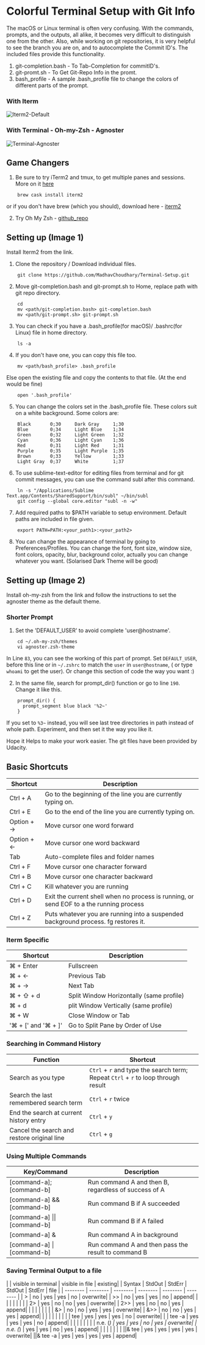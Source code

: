 # Colorful Terminal Setup with Git Info

The macOS or Linux terminal is often very confusing. With the commands, prompts, and the outputs, all alike, it becomes very difficult to distinguish one from the other.
Also, while working on git repositories, it is very helpful to see the branch you are on, and to autocomplete the Commit ID's. 
The included files provide this functionality.

1. git-completion.bash - To Tab-Completion for commitID's.
2. git-promt.sh - To Get Git-Repo Info in the promt.
3. bash_profile - A sample .bash_profile file to change the colors of different parts of the prompt.

### With Iterm
![Iterm2-Default](https://raw.githubusercontent.com/MadhavChoudhary/Terminal-Setup/master/Images/Iterm-Default.png)

### With Terminal - Oh-my-Zsh - Agnoster
![Terminal-Agnoster](https://raw.githubusercontent.com/MadhavChoudhary/Terminal-Setup/master/Images/Agnoster-OhmyZSH.png)

## Game Changers
1. Be sure to try iTerm2 and tmux, to get multiple panes and sessions.
More on it [here](https://hackernoon.com/a-gentle-introduction-to-tmux-8d784c404340)
```
	brew cask install iterm2
```
or if you don't have brew (which you should), download here - [iterm2](https://www.iterm2.com/downloads.html)

2. Try Oh My Zsh - [github_repo](https://github.com/robbyrussell/oh-my-zsh)

## Setting up (Image 1)

Install Iterm2 from the link.

1. Clone the repository / Download individual files.
```	
	git clone https://github.com/MadhavChoudhary/Terminal-Setup.git
```	
2. Move git-completion.bash and git-prompt.sh to Home, replace path with git repo directory.
```
	cd 
	mv <path/git-completion.bash> git-completion.bash
	mv <path/git-prompt.sh> git-prompt.sh
```
3. You can check if you have a .bash_profile(for macOS)/ .bashrc(for Linux) file in home directory.
```
	ls -a
```
4. If you don't have one, you can copy this file too.
```
	mv <path/bash_profile> .bash_profile
```
   Else open the existing file and copy the contents to that file. (At the end would be fine)
```
	open '.bash_profile'
```
5. You can change the colors set in the .bash_profile file. These colors suit on a white background. Some colors are:
```
	Black       0;30     Dark Gray     1;30
	Blue        0;34     Light Blue    1;34
	Green       0;32     Light Green   1;32
	Cyan        0;36     Light Cyan    1;36
	Red         0;31     Light Red     1;31
	Purple      0;35     Light Purple  1;35
	Brown       0;33     Yellow        1;33
	Light Gray  0;37     White         1;37
```
6. To use sublime-text-editor for editing files from terminal and for git commit messages, you can use the command subl after this command.
```
	ln -s "/Applications/Sublime Text.app/Contents/SharedSupport/bin/subl" ~/bin/subl
	git config --global core.editor "subl -n -w"
```
7. Add required paths to $PATH variable to setup environment. Default paths are included in file given.
```
	export PATH=PATH:<your_path1>:<your_path2>
```
8. You can change the appearance of terminal by going to Preferences/Profiles. You can change the font, font size, window size, font colors, opacity, blur, background color, actually you can change whatever you want. (Solarised Dark Theme will be good)

## Setting up (Image 2)

Install oh-my-zsh from the link and follow the instructions to set the agnoster theme as the default theme.

### Shorter Prompt

1. Set the 'DEFAULT_USER' to avoid complete 'user@hostname'.  
```
	cd ~/.oh-my-zsh/themes
	vi agnoster.zsh-theme
```
In Line `83`, you can see the working of this part of prompt. Set `DEFAULT_USER`, before this line or in `~/.zshrc` to match the `user` in `user@hostname`, ( or type `whoami` to get the user). Or change this section of code the way you want :)

2. In the same file, search for prompt_dir() function or go to line `190`. Change it like this.
```
	prompt_dir() {
	  prompt_segment blue black '%2~'
	}
```
If you set to `%3~` instead, you will see last tree directories in path instead of whole path. Experiment, and then set it the way you like it.

Hope it Helps to make your work easier. The git files have been provided by Udacity.

## Basic Shortcuts

| Shortcut | Description |
| ----------- | ----------- |
| Ctrl + A   | Go to the beginning of the line you are currently typing on. |
| Ctrl + E   | Go to the end of the line you are currently typing on. |
| Option + ->  | Move cursor one word forward |
| Option + <- | Move cursor one word backward |
| Tab  | Auto-complete files and folder names |
| Ctrl + F   | Move cursor one character forward |
| Ctrl + B   | Move cursor one character backward |
| Ctrl + C   | Kill whatever you are running |
| Ctrl + D   | Exit the current shell when no process is running, or send EOF to a the running process |
| Ctrl + Z   | Puts whatever you are running into a suspended background process. fg restores it. |

### Iterm Specific

| Shortcut | Description |
| ----------- | ----------- |
|  ⌘ + Enter  | Fullscreen  |
|  ⌘ + <-  | Previous Tab |
|  ⌘ + -> | Next Tab |
|  ⌘ + ⇧ + d | Split Window Horizontally (same profile) |
|  ⌘ + d  | plit Window Vertically (same profile) |
|  ⌘ + W  | Close Window or Tab |
|  '⌘ + [' and '⌘ + ]' | Go to Split Pane by Order of Use |

### Searching in Command History

**Function** | **Shortcut**
-------- | --------
Search as you type | `Ctrl` + `r` and type the search term; Repeat `Ctrl` + `r` to loop through result
Search the last remembered search term | `Ctrl` + `r` twice
End the search at current history entry  | `Ctrl` + `y`
Cancel the search and restore original line | `Ctrl` + `g`

### Using Multiple Commands

| Key/Command | Description |
| ----------- | ----------- |
| [command-a]; [command-b] | Run command A and then B, regardless of success of A |
| [command-a] && [command-b] | Run command B if A succeeded |
| [command-a] \|\| [command-b] | Run command B if A failed |
| [command-a] & | Run command A in background |
| [command-a] \| [command-b] | Run command A and then pass the result to command B |

### Saving Terminal Output to a file

|          | visible in terminal |   visible in file   | existing|
|  Syntax  |  StdOut  |  StdErr  |  StdOut  |  StdErr  |   file   |
| -------- | -------- | -------- | -------- | -------- | -------- |
|    >     |    no    |   yes    |   yes    |    no    | overwrite|
|    >>    |    no    |   yes    |   yes    |    no    |  append|
|          |          |          |          |          |		|
|   2>     |   yes    |    no    |    no    |   yes    | overwrite|
|   2>>    |   yes    |    no    |    no    |   yes    |  append|
|          |          |          |          |          |		|
|   &>     |    no    |    no    |   yes    |   yes    | overwrite|
|   &>>    |    no    |    no    |   yes    |   yes    |  append|
|          |          |          |          |          |		|
| | tee    |   yes    |   yes    |   yes    |    no    | overwrite|
| | tee -a |   yes    |   yes    |   yes    |    no    |  append|
|          |          |          |          |          |		|
| n.e. (*) |   yes    |   yes    |    no    |   yes    | overwrite|
| n.e. (*) |   yes    |   yes    |    no    |   yes    |  append|
|          |          |          |          |          |		|
||& tee    |   yes    |   yes    |   yes    |   yes    | overwrite|
||& tee -a |   yes    |   yes    |   yes    |   yes    |  append|
